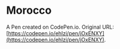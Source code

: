 # Morocco

A Pen created on CodePen.io. Original URL: [https://codepen.io/ehlzi/pen/jOxENXY](https://codepen.io/ehlzi/pen/jOxENXY).

